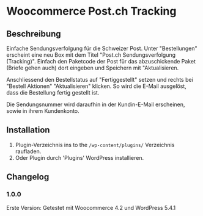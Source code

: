 # Woocommerce Post.ch Tracking #

## Beschreibung ##

Einfache Sendungsverfolgung für die Schweizer Post. Unter "Bestellungen" erscheint eine neu Box mit dem Titel "Post.ch Sendungsverfolgung (Tracking)". Einfach den Paketcode der Post für das abzuschickende Paket (Briefe gehen auch) dort eingeben und Speichern mit "Aktualisieren.

Anschliessend den Bestellstatus auf "Fertiggestellt" setzen und rechts bei "Bestell Aktionen" "Aktualisieren" klicken. So wird die E-Mail ausgelöst, dass die Bestellung fertig gestellt ist.

Die Sendungsnummer wird daraufhin in der Kundin-E-Mail erscheinen, sowie in ihrem Kundenkonto.

## Installation ##

1. Plugin-Verzeichnis ins to the `/wp-content/plugins/` Verzeichnis raufladen.
2. Oder Plugin durch 'Plugins' WordPress installieren.


## Changelog ##

### 1.0.0 ###
Erste Version: Getestet mit Woocommerce 4.2 und WordPress 5.4.1


